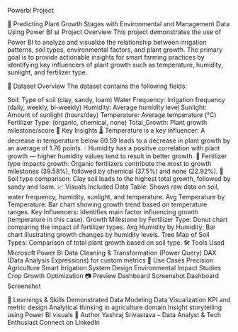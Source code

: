 Powerbi Project

🌱 Predicting Plant Growth Stages with Environmental and Management Data Using Power BI
📊 Project Overview
This project demonstrates the use of Power BI to analyze and visualize the relationship between irrigation patterns, soil types, environmental factors, and plant growth. The primary goal is to provide actionable insights for smart farming practices by identifying key influencers of plant growth such as temperature, humidity, sunlight, and fertilizer type.

📁 Dataset Overview
The dataset contains the following fields:

Soil: Type of soil (clay, sandy, loam)
Water Frequency: Irrigation frequency (daily, weekly, bi-weekly)
Humidity: Average humidity level
Sunlight: Amount of sunlight (hours/day)
Temperature: Average temperature (°C)
Fertilizer Type: (organic, chemical, none)
Total_Growth: Plant growth milestone/score
📌 Key Insights
🌡️ Temperature is a key influencer: A decrease in temperature below 60.59 leads to a decrease in plant growth by an average of 1.76 points.
💧 Humidity has a positive correlation with plant growth — higher humidity values tend to result in better growth.
🌱 Fertilizer type impacts growth: Organic fertilizers contribute the most to growth milestones (39.58%), followed by chemical (37.5%) and none (22.92%).
🧱 Soil type comparison: Clay soil leads to the highest total growth, followed by sandy and loam.
📈 Visuals Included
Data Table: Shows raw data on soil, water frequency, humidity, sunlight, and temperature.
Avg Temperature by Temperature: Bar chart showing growth trend based on temperature ranges.
Key Influencers: Identifies main factor influencing growth (temperature in this case).
Growth Milestone by Fertilizer Type: Donut chart comparing the impact of fertilizer types.
Avg Humidity by Humidity: Bar chart illustrating growth changes by humidity levels.
Tree Map of Soil Types: Comparison of total plant growth based on soil type.
🛠️ Tools Used
Microsoft Power BI
Data Cleaning & Transformation (Power Query)
DAX (Data Analysis Expressions) for custom metrics
📌 Use Cases
Precision Agriculture
Smart Irrigation System Design
Environmental Impact Studies
Crop Growth Optimization
📷 Preview
Dashboard Screenshot Dashboard Screenshot

🧠 Learnings & Skills Demonstrated
Data Modeling
Data Visualization
KPI and metric design
Analytical thinking in agriculture domain
Insight storytelling using Power BI visuals
📝 Author
Yashraj Srivastava – Data Analyst & Tech Enthusiast
Connect on LinkedIn
